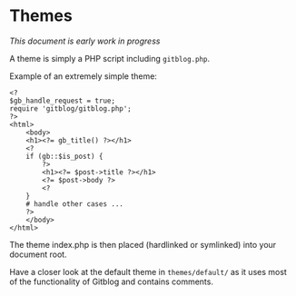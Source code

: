 # Themes

*This document is early work in progress*

A theme is simply a PHP script including `gitblog.php`.

Example of an extremely simple theme:

	<?
	$gb_handle_request = true;
	require 'gitblog/gitblog.php';
	?>
	<html>
		<body>
		<h1><?= gb_title() ?></h1>
		<?
		if (gb::$is_post) {
			?>
			<h1><?= $post->title ?></h1>
			<?= $post->body ?>
			<?
		}
		# handle other cases ...
		?>
		</body>
	</html>

The theme index.php is then placed (hardlinked or symlinked) into your document root.

Have a closer look at the default theme in `themes/default/` as it uses most of the 
functionality of Gitblog and contains comments.
